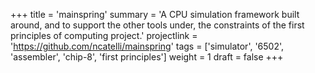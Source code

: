 +++
title = 'mainspring'
summary = 'A CPU simulation framework built around, and to support the other tools under, the constraints of the first principles of computing project.' 
projectlink = 'https://github.com/ncatelli/mainspring'
tags = ['simulator', '6502', 'assembler', 'chip-8', 'first principles']
weight = 1
draft = false
+++
